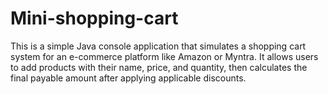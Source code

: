 # Mini-shopping-cart
This is a simple Java console application that simulates a shopping cart system for an e-commerce platform like Amazon or Myntra. It allows users to add products with their name, price, and quantity, then calculates the final payable amount after applying applicable discounts.
